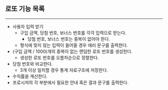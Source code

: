 ## 로또 기능 목록

------

* 사용자 입력 받기
    * 구입 금액, 당첨 번호, 보너스 번호를 각각 입력으로 받는다.
        * 당첨 번호, 보너스 번호는 중복이 없어야 한다.
    * 형식에 맞지 않는 입력이 들어올 경우 에러 문구를 출력한다.
* (구입 금액 / 1000)개의 중복이 없는 랜덤한 로또 번호를 생성한다.
    * 생성한 로또 번호를 오름차순으로 정렬한다.
* 당첨 번호와 비교한다.
    * 3개 이상 일치할 경우 통계 자료구조에 저장한다.
* 수익률을 계산한다.
* 프로시저의 각 부분에서 필요한 안내 혹은 결과 문구를 출력한다.